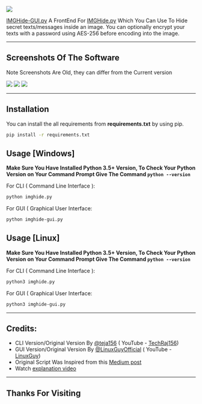 [<img src="https://raw.githubusercontent.com/LinuxGuyOfficial/IMGHide-GUI/main/assets/header2.png">](https://github.com/LinuxGuyOfficial/IMGHide-GUI)


[IMGHide-GUI.py](imghide-gui.py) A FrontEnd For [IMGHide.py](https://github.com/teja156/imghide/blob/main/imghide.py) Which You Can Use To Hide secret texts/messages inside an image. You can optionally encrypt your texts with a password using AES-256 before encoding into the image.

---

## Screenshots Of The Software
Note Screenshots Are Old, they can differ from the Current version

[<img src="https://i.ibb.co/8ckgBwc/imghide-gui-1.png">](https://github.com/LinuxGuyOfficial/IMGHide-GUI)
[<img src="https://i.ibb.co/PC4mmH8/imghide-gui-2.png">](https://github.com/LinuxGuyOfficial/IMGHide-GUI)
[<img src="https://i.ibb.co/Bj5Hb7c/imghide-gui-3.png">](https://github.com/LinuxGuyOfficial/IMGHide-GUI)

---

## Installation
You can install the all requirements from **requirements.txt** by using pip.
```bash
pip install -r requirements.txt
```

## Usage [Windows]
**Make Sure You Have Installed Python 3.5+ Version, To Check Your Python Version on Your Command Prompt Give The Command ```python --version```**

For CLI ( Command Line Interface ):
```bash
python imghide.py
```
For GUI ( Graphical User Interface:
```bash
python imghide-gui.py
```

## Usage [Linux]
**Make Sure You Have Installed Python 3.5+ Version, To Check Your Python Version on Your Command Prompt Give The Command ```python --version```**

For CLI ( Command Line Interface ):
```bash
python3 imghide.py
```
For GUI ( Graphical User Interface:
```bash
python3 imghide-gui.py
```

---

## Credits:
* CLI Version/Original Version By [@teja156](https://github.com/teja156) ( YouTube - [TechRaj156](https://www.youtube.com/c/TechRaj156?sub_confirmation=1))
* GUI Version/Original Version By [@LinuxGuyOfficial](https://github.com/LinuxGuyOfficial) ( YouTube - [LinuxGuy](https://www.youtube.com/channel/UCVmQpp6Ah3s6JnbBvA5Nh7A?sub_confirmation=1))
* Original Script Was Inspired from this [Medium post](https://medium.com/better-programming/image-steganography-using-python-2250896e48b9)
* Watch [explanation video](https://youtu.be/_KX8ORUA_98)

---

## Thanks For Visiting
